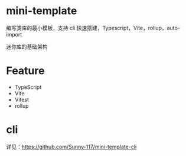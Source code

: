# mini-template

编写类库的最小模板，支持 cli 快速搭建，Typescript，Vite，rollup，auto-import

迷你库的基础架构
# Feature

- TypeScript
- Vite
- Vitest
- rollup


# cli

详见：https://github.com/Sunny-117/mini-template-cli
